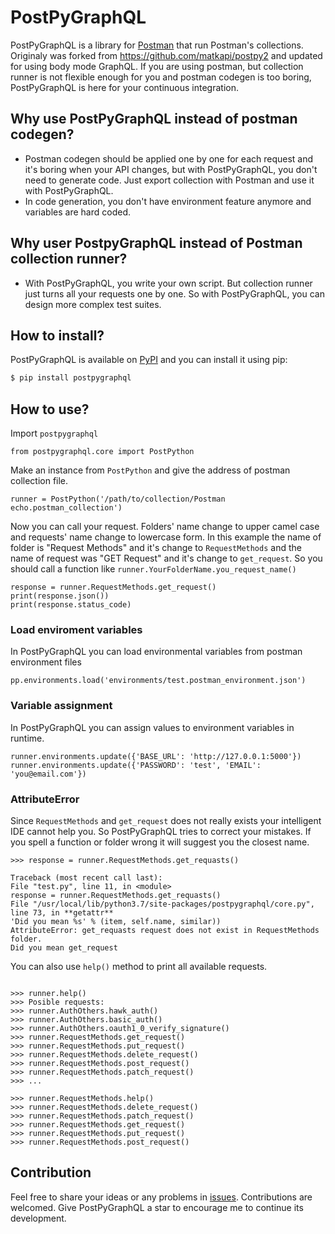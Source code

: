 # PostPyGraphQL

PostPyGraphQL is a library for [Postman](https://www.getpostman.com/) that run Postman's collections. Originaly was forked from https://github.com/matkapi/postpy2 and updated for using body mode GraphQL.
If you are using postman, but collection runner is not flexible enough for you and postman codegen is too boring,
PostPyGraphQL is here for your continuous integration.

## Why use PostPyGraphQL instead of postman codegen?

- Postman codegen should be applied one by one for each request and it's boring when your API changes,
  but with PostPyGraphQL, you don't need to generate code.
  Just export collection with Postman and use it with PostPyGraphQL.
- In code generation, you don't have environment feature anymore and variables are hard coded.

## Why user PostpyGraphQL instead of Postman collection runner?

- With PostPyGraphQL, you write your own script. But collection runner just turns all your requests one by one.
  So with PostPyGraphQL, you can design more complex test suites.

## How to install?

PostPyGraphQL is available on [PyPI](https://pypi.python.org/pypi?name=postpygraphql&version=0.0.1&:action=display)
and you can install it using pip:

```bash
$ pip install postpygraphql
```

## How to use?

Import `postpygraphql`

```$python
from postpygraphql.core import PostPython
```

Make an instance from `PostPython` and give the address of postman collection file.

```$python
runner = PostPython('/path/to/collection/Postman echo.postman_collection')
```

Now you can call your request. Folders' name change to upper camel case and requests' name change to lowercase form.
In this example the name of folder is "Request Methods" and it's change to `RequestMethods` and the name of request was
"GET Request" and it's change to `get_request`. So you should call a function like `runner.YourFolderName.you_request_name()`

```$python
response = runner.RequestMethods.get_request()
print(response.json())
print(response.status_code)
```

### Load enviroment variables

In PostPyGraphQL you can load environmental variables from postman environment files

```$python
pp.environments.load('environments/test.postman_environment.json')
```

### Variable assignment

In PostPyGraphQL you can assign values to environment variables in runtime.

```$python
runner.environments.update({'BASE_URL': 'http://127.0.0.1:5000'})
runner.environments.update({'PASSWORD': 'test', 'EMAIL': 'you@email.com'})
```

### AttributeError

Since `RequestMethods` and `get_request` does not really exists your intelligent IDE cannot help you.
So PostPyGraphQL tries to correct your mistakes. If you spell a function or folder wrong it will suggest you the closest name.

```$python
>>> response = runner.RequestMethods.get_requasts()

Traceback (most recent call last):
File "test.py", line 11, in <module>
response = runner.RequestMethods.get_requasts()
File "/usr/local/lib/python3.7/site-packages/postpygraphql/core.py", line 73, in **getattr**
'Did you mean %s' % (item, self.name, similar))
AttributeError: get_requasts request does not exist in RequestMethods folder.
Did you mean get_request

```

You can also use `help()` method to print all available requests.

```$python

>>> runner.help()
>>> Posible requests:
>>> runner.AuthOthers.hawk_auth()
>>> runner.AuthOthers.basic_auth()
>>> runner.AuthOthers.oauth1_0_verify_signature()
>>> runner.RequestMethods.get_request()
>>> runner.RequestMethods.put_request()
>>> runner.RequestMethods.delete_request()
>>> runner.RequestMethods.post_request()
>>> runner.RequestMethods.patch_request()
>>> ...

>>> runner.RequestMethods.help()
>>> runner.RequestMethods.delete_request()
>>> runner.RequestMethods.patch_request()
>>> runner.RequestMethods.get_request()
>>> runner.RequestMethods.put_request()
>>> runner.RequestMethods.post_request()

```

## Contribution

Feel free to share your ideas or any problems in [issues](https://github.com/dtregubov/postpygraphql/issues).
Contributions are welcomed. Give PostPyGraphQL a star to encourage me to continue its development.
